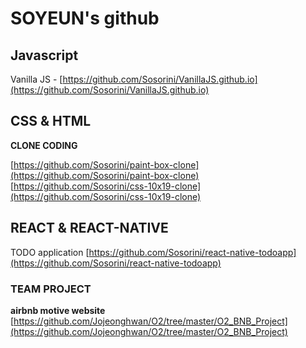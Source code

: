 # SOYEUN's github

## Javascript

Vanilla JS - [https://github.com/Sosorini/VanillaJS.github.io](https://github.com/Sosorini/VanillaJS.github.io)

## CSS & HTML

**CLONE CODING**

[https://github.com/Sosorini/paint-box-clone](https://github.com/Sosorini/paint-box-clone)
[https://github.com/Sosorini/css-10x19-clone](https://github.com/Sosorini/css-10x19-clone)

## REACT & REACT-NATIVE

TODO application [https://github.com/Sosorini/react-native-todoapp](https://github.com/Sosorini/react-native-todoapp)

### TEAM PROJECT

**airbnb motive website** [https://github.com/Jojeonghwan/O2/tree/master/O2_BNB_Project](https://github.com/Jojeonghwan/O2/tree/master/O2_BNB_Project)
